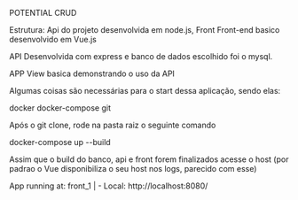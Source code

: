 POTENTIAL CRUD

Estrutura: Api do projeto desenvolvida em node.js, Front Front-end basico desenvolvido em Vue.js

API
Desenvolvida com express e banco de dados escolhido foi o mysql. 

APP
View basica demonstrando o uso da API

Algumas coisas são necessárias para o start dessa aplicação, sendo elas:

docker
docker-compose
git

Após o git clone, rode na pasta raiz o seguinte comando

docker-compose up --build

Assim que o build do banco, api e front forem finalizados acesse o host (por padrao o Vue disponibiliza o seu host nos logs, parecido com esse)

App running at:
front_1  |   - Local:   http://localhost:8080/
